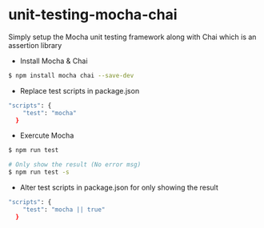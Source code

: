 # unit-testing-mocha-chai
Simply setup the Mocha unit testing framework along with Chai which is an assertion library

* Install Mocha & Chai
```bash
$ npm install mocha chai --save-dev
```

* Replace test scripts in package.json
```bash
"scripts": {
    "test": "mocha"
  }
```

* Exercute Mocha
```bash
$ npm run test

# Only show the result (No error msg)
$ npm run test -s
```

* Alter test scripts in package.json for only showing the result
```bash
"scripts": {
    "test": "mocha || true"
  }
```

